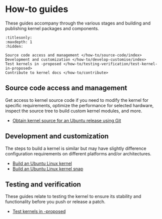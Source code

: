 # How-to guides

These guides accompany through the various stages and building and publishing
kernel packages and components.

```{toctree}
:titlesonly:
:maxdepth: 1
:hidden:

Source code access and management </how-to/source-code/index>
Development and customization </how-to/develop-customise/index>
Test kernels in -proposed </how-to/testing-verification/test-kernel-in-proposed>
Contribute to kernel docs </how-to/contribute>
```

## Source code access and management

Get access to kernel source code if you need to modify the kernel for specific
requirements, optimize the performance for selected hardware, inspect the source
tree to build custom kernel modules, and more.

- [Obtain kernel source for an Ubuntu release using Git](/how-to/source-code/obtain-kernel-source-git)

## Development and customization

The steps to build a kernel is similar but may have slightly difference
configuration requirements on different platforms and/or architectures.

- [Build an Ubuntu Linux kernel](/how-to/develop-customise/build-kernel)
- [Build an Ubuntu Linux kernel snap](/how-to/develop-customise/build-kernel-snap)

## Testing and verification

These guides relate to testing the kernel to ensure its stability and
functionality before you push or release a patch.

- [Test kernels in -proposed](/how-to/testing-verification/test-kernel-in-proposed)
